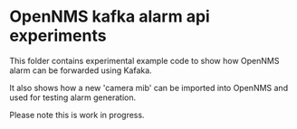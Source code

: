 # OpenNMS kafka alarm api experiments

This folder contains experimental example code to show how OpenNMS alarm can be forwarded using Kafaka.

It also shows how a new 'camera mib' can be imported into OpenNMS and used for testing alarm generation.

Please note this is work in progress.